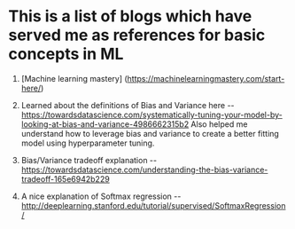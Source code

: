 # This is a list of blogs which have served me as references for basic concepts in ML

1. [Machine learning mastery] (https://machinelearningmastery.com/start-here/) 

2. Learned about the definitions of Bias and Variance here -- https://towardsdatascience.com/systematically-tuning-your-model-by-looking-at-bias-and-variance-4986662315b2
Also helped me understand how to leverage bias and variance to create a better fitting model using hyperparameter tuning.

3. Bias/Variance tradeoff explanation -- https://towardsdatascience.com/understanding-the-bias-variance-tradeoff-165e6942b229

4. A nice explanation of Softmax regression -- http://deeplearning.stanford.edu/tutorial/supervised/SoftmaxRegression/

